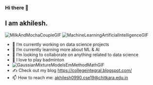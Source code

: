 ### Hi there 👋

## I am akhilesh.

<!--
**akhilesh085/akhilesh085** is a ✨ _special_ ✨ repository because its `README.md` (this file) appears on your GitHub profile.
I am studying Computer Science Engineering with data science as my specialization at Chitkara University, Rajpura, Punjab. 

Here are some ideas to get you started:

- 😄 Pronouns: ...
- 🤔 I’m looking for help with ...
- ⚡ Fun fact: ...

- 💬 Ask me about ...
-->
![MilkAndMochaCoupleGIF](https://user-images.githubusercontent.com/74735963/184507177-5e127365-68bb-4461-8eed-7ca0e2c8d89b.gif)
![MachineLearningArtificialIntelligenceGIF](https://user-images.githubusercontent.com/74735963/184507193-25630a4d-8c3b-44c9-9a1a-05a072a930ad.gif)


- 🔭 I’m currently working on data science projects
- 🌱 I’m currently learning more about ML & AI
- 👯 I’m looking to collaborate on anything related to data science
- 🏸 I love to play badminton
- ![GaussianMixtureModelsEmMethodMathGIF](https://user-images.githubusercontent.com/74735963/179453741-4b8548cd-f3a2-478a-a2aa-a94795496066.gif)
- ✍️ Check out my blog https://collegeintegral.blogspot.com/
- 📫 How to reach me: akhilesh0990.cse19@chitkara.edu.in
